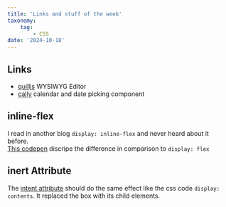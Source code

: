 ```yaml
---
title: 'Links and stuff of the week'
taxonomy:
    tag:
        - CSS
date: '2024-10-18'
---
```


## Links

- [quilljs](https://quilljs.com/) WYSIWYG Editor
- [cally](https://wicky.nillia.ms/cally/) calendar and date picking component

## inline-flex

I read in another blog ```display: inline-flex``` and never heard about it before.    
[This codepen](https://codepen.io/clairecodes/pen/POjKXY) discripe the difference in comparison to ```display: flex```

## inert Attribute

The [intent attribute](https://developer.mozilla.org/en-US/docs/Web/HTML/Global_attributes/inert) should do the same effect like the css code ```display: contents```.
It replaced the box with its child elements.

